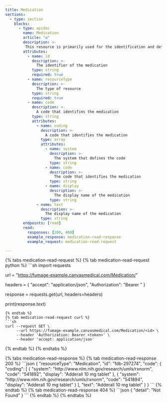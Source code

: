 ```yaml
---
title: Medication
sections:
  - type: section
    blocks:
      - type: apidoc
        name: Medication
        article: "a"
        description: >-
         This resource is primarily used for the identification and definition of a medication for the purposes of prescribing, dispensing, and administering a medication as well as for making statements about medication use.
        attributes:
          - name: id
            description: >-
              The identifier of the medication
            type: string
            required: true
          - name: resourceType
            description: >-
              The type of resource
            type: string
            required: true
          - name: code
            description: >-
              A code that identifies the medication
            type: string
            attributes:
              - name: coding
                description: >-
                  A code that identifies the medication
                type: array
                attributes:
                  - name: system
                    description: >-
                      The system that defines the code
                    type: string
                  - name: code
                    description: >-
                      The code that identifies the medication
                    type: string
                  - name: display
                    description: >-
                      The display name of the medication
                    type: string
              - name: text
                description: >-
                  The display name of the medication
                type: string
        endpoints: [read]
        read:
          responses: [200, 400]
          example_response: medication-read-response
          example_request: medication-read-request

---
```

<div id="medication-read-request">
{% tabs medication-read-request %}
{% tab medication-read-request python %}
```sh
import requests

url = "https://fumage-example.canvasmedical.com/Medication/<id>"

headers = {
    "accept": "application/json",
    "Authorization": "Bearer <token>"
}

response = requests.get(url, headers=headers)

print(response.text)
```
{% endtab %}
{% tab medication-read-request curl %}
```sh
curl --request GET \
     --url https://fumage-example.canvasmedical.com/Medication/<id> \
     --header 'Authorization: Bearer <token>' \
     --header 'accept: application/json'
```
{% endtab %}
{% endtabs %}
</div>

<div id="medication-read-response">
{% tabs medication-read-response %}
{% tab medication-read-response 200 %}
```json
{
    "resourceType": "Medication",
    "id": "fdb-297274",
    "code": {
        "coding": [
            {
                "system": "http://www.nlm.nih.gov/research/umls/rxnorm",
                "code": "541892",
                "display": "Adderall 10 mg tablet"
            },
            {
                "system": "http://www.nlm.nih.gov/research/umls/rxnorm",
                "code": "541894",
                "display": "Adderall 10 mg tablet"
            }
        ],
        "text": "Adderall 10 mg tablet"
    }
}
```
{% endtab %}
{% tab medication-read-response 404 %}
```json
{
    "detail": "Not Found"
}
```
{% endtab %}
{% endtabs %}
</div>

